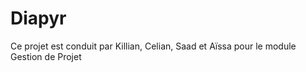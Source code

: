# Diapyr

Ce projet est conduit par Killian, Celian, Saad et Aïssa pour le module Gestion de Projet 
